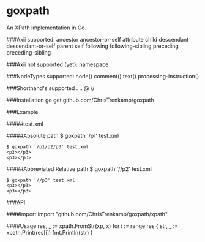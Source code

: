 # goxpath
An XPath implementation in Go.

###Axii supported:
    ancestor
    ancestor-or-self
    attribute
    child
    descendant
    descendant-or-self
    parent
    self
    following
    following-sibling
    preceding
    preceding-sibling

###Axii not supported (yet):
    namespace

###NodeTypes supported:
    node()
    comment()
    text()
    processing-instruction()

###Shorthand's supported
    .
    ..
    @
    //

###Installation
    go get github.com/ChrisTrenkamp/goxpath

###Example


#####test.xml
    <?xml version="1.0" encoding="UTF-8"?>
    <p1>
      <p2>
        <p3/>
      </p2>
      <p2>
        <p3/>
      </p2>
    </p1>

#####Absolute path
    $ goxpath '/p1' test.xml
    <p1>
      <p2>
        <p3></p3>
      </p2>
      <p2>
        <p3></p3>
      </p2>
    </p1>

    $ goxpath '/p1/p2/p3' test.xml
    <p3></p3>
    <p3></p3>

#####Abbreviated Relative path
    $ goxpath '//p2' test.xml
    <p2>
        <p3></p3>
      </p2>
    <p2>
        <p3></p3>
      </p2>

    $ goxpath '//p3' test.xml
    <p3></p3>
    <p3></p3>

###API

####import
    import "github.com/ChrisTrenkamp/goxpath/xpath"

####Usage
    res, _ := xpath.FromStr(xp, x)
    for i := range res {
        str, _ := xpath.Print(res[i])
        fmt.Println(str)
    }

